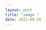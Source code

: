 ```yaml
---
layout: post
title: "image "
date: 2021-09-28
---
```



<p>
  <img src="https://i.natgeofe.com/n/9135ca87-0115-4a22-8caf-d1bdef97a814/75552_square.jpg" width = "0.5em"  height ="0.5">
       </p>
  
